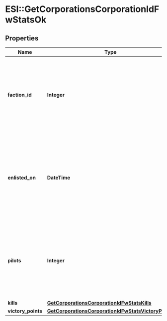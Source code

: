 # ESI::GetCorporationsCorporationIdFwStatsOk

## Properties
Name | Type | Description | Notes
------------ | ------------- | ------------- | -------------
**faction_id** | **Integer** | The faction the given corporation is enlisted to fight for. Will not be included if corporation is not enlisted in faction warfare | [optional] 
**enlisted_on** | **DateTime** | The enlistment date of the given corporation into faction warfare. Will not be included if corporation is not enlisted in faction warfare | [optional] 
**pilots** | **Integer** | How many pilots the enlisted corporation has. Will not be included if corporation is not enlisted in faction warfare | [optional] 
**kills** | [**GetCorporationsCorporationIdFwStatsKills**](GetCorporationsCorporationIdFwStatsKills.md) |  | 
**victory_points** | [**GetCorporationsCorporationIdFwStatsVictoryPoints**](GetCorporationsCorporationIdFwStatsVictoryPoints.md) |  | 


